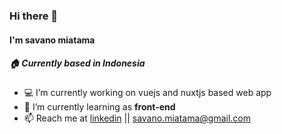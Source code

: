 ### Hi there 👋

<h4>I'm savano miatama</h4>
<h5>🏠 Currently based in Indonesia</h5>

- 💻 I’m currently working on vuejs and nuxtjs based web app
- 🌱 I’m currently learning as **front-end**
- 📫 Reach me at [linkedin](https://linkedin.com/in/savano-miatama) || [savano.miatama@gmail.com](mailto:savano.miatama@gmail.com)
<!--
**vano20/vano20** is a ✨ _special_ ✨ repository because its `README.md` (this file) appears on your GitHub profile.

Here are some ideas to get you started:

- 🔭 I’m currently working on ...

- 🌱 I’m currently learning as **front-end
front-end**
- 👯 I’m looking to collaborate on ...
- 🤔 I’m looking for help with ...
- 💬 Ask me about ...
- 📫 How to reach me: ...
- 😄 Pronouns: ...
- ⚡ Fun fact: ...
-->
